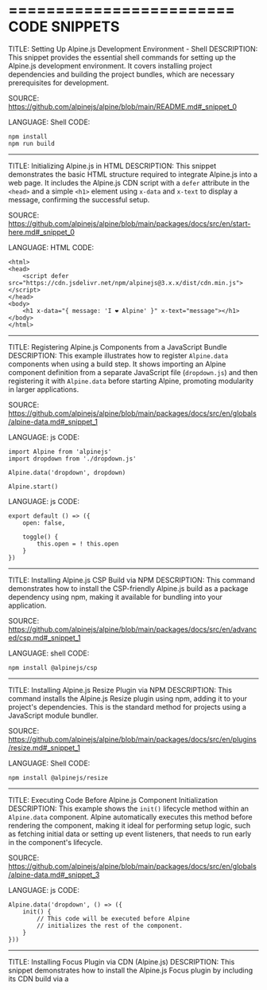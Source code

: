 ========================
CODE SNIPPETS
========================
TITLE: Setting Up Alpine.js Development Environment - Shell
DESCRIPTION: This snippet provides the essential shell commands for setting up the Alpine.js development environment. It covers installing project dependencies and building the project bundles, which are necessary prerequisites for development.

SOURCE: https://github.com/alpinejs/alpine/blob/main/README.md#_snippet_0

LANGUAGE: Shell
CODE:
```
npm install
npm run build
```

----------------------------------------

TITLE: Initializing Alpine.js in HTML
DESCRIPTION: This snippet demonstrates the basic HTML structure required to integrate Alpine.js into a web page. It includes the Alpine.js CDN script with a `defer` attribute in the `<head>` and a simple `<h1>` element using `x-data` and `x-text` to display a message, confirming the successful setup.

SOURCE: https://github.com/alpinejs/alpine/blob/main/packages/docs/src/en/start-here.md#_snippet_0

LANGUAGE: HTML
CODE:
```
<html>
<head>
    <script defer src="https://cdn.jsdelivr.net/npm/alpinejs@3.x.x/dist/cdn.min.js"></script>
</head>
<body>
    <h1 x-data="{ message: 'I ❤️ Alpine' }" x-text="message"></h1>
</body>
</html>
```

----------------------------------------

TITLE: Registering Alpine.js Components from a JavaScript Bundle
DESCRIPTION: This example illustrates how to register `Alpine.data` components when using a build step. It shows importing an Alpine component definition from a separate JavaScript file (`dropdown.js`) and then registering it with `Alpine.data` before starting Alpine, promoting modularity in larger applications.

SOURCE: https://github.com/alpinejs/alpine/blob/main/packages/docs/src/en/globals/alpine-data.md#_snippet_1

LANGUAGE: js
CODE:
```
import Alpine from 'alpinejs'
import dropdown from './dropdown.js'

Alpine.data('dropdown', dropdown)

Alpine.start()
```

LANGUAGE: js
CODE:
```
export default () => ({
    open: false,

    toggle() {
        this.open = ! this.open
    }
})
```

----------------------------------------

TITLE: Installing Alpine.js CSP Build via NPM
DESCRIPTION: This command demonstrates how to install the CSP-friendly Alpine.js build as a package dependency using npm, making it available for bundling into your application.

SOURCE: https://github.com/alpinejs/alpine/blob/main/packages/docs/src/en/advanced/csp.md#_snippet_1

LANGUAGE: shell
CODE:
```
npm install @alpinejs/csp
```

----------------------------------------

TITLE: Installing Alpine.js Resize Plugin via NPM
DESCRIPTION: This command installs the Alpine.js Resize plugin using npm, adding it to your project's dependencies. This is the standard method for projects using a JavaScript module bundler.

SOURCE: https://github.com/alpinejs/alpine/blob/main/packages/docs/src/en/plugins/resize.md#_snippet_1

LANGUAGE: Shell
CODE:
```
npm install @alpinejs/resize
```

----------------------------------------

TITLE: Executing Code Before Alpine.js Component Initialization
DESCRIPTION: This example shows the `init()` lifecycle method within an `Alpine.data` component. Alpine automatically executes this method before rendering the component, making it ideal for performing setup logic, such as fetching initial data or setting up event listeners, that needs to run early in the component's lifecycle.

SOURCE: https://github.com/alpinejs/alpine/blob/main/packages/docs/src/en/globals/alpine-data.md#_snippet_3

LANGUAGE: js
CODE:
```
Alpine.data('dropdown', () => ({
    init() {
        // This code will be executed before Alpine
        // initializes the rest of the component.
    }
}))
```

----------------------------------------

TITLE: Installing Focus Plugin via CDN (Alpine.js)
DESCRIPTION: This snippet demonstrates how to install the Alpine.js Focus plugin by including its CDN build via a <script> tag. It is crucial to load the plugin script before the Alpine.js core script to ensure proper initialization and functionality.

SOURCE: https://github.com/alpinejs/alpine/blob/main/packages/docs/src/en/plugins/focus.md#_snippet_0

LANGUAGE: alpine
CODE:
```
<!-- Alpine Plugins -->
<script defer src="https://cdn.jsdelivr.net/npm/@alpinejs/focus@3.x.x/dist/cdn.min.js"></script>

<!-- Alpine Core -->
<script defer src="https://cdn.jsdelivr.net/npm/alpinejs@3.x.x/dist/cdn.min.js"></script>
```

----------------------------------------

TITLE: Dynamically Loading Alpine.js and Custom Scripts in JavaScript
DESCRIPTION: This JavaScript snippet defines a method `evalScripts` on a DOM element (`#root`) to dynamically load Alpine.js and additional JavaScript. It supports injecting custom code via `extraJavaScript` that runs on `alpine:init` and signals readiness after `alpine:initialized` by appending a `blockquote` element. This setup is particularly useful for testing environments like Cypress.

SOURCE: https://github.com/alpinejs/alpine/blob/main/tests/cypress/spec-csp.html#_snippet_0

LANGUAGE: JavaScript
CODE:
```
let root = document.querySelector('#root');
root.evalScripts = (extraJavaScript) => {
  if (extraJavaScript) {
    let script = document.createElement('script');
    script.src = `data:text/javascript;base64,${btoa(`document.addEventListener('alpine:init', () => { ${extraJavaScript} })`)}`;
    root.after(script);
  }
  document.addEventListener('alpine:initialized', () => {
    let readyEl = document.createElement('blockquote');
    readyEl.setAttribute('alpine-is-ready', true);
    readyEl.style.width = '1px';
    readyEl.style.height = '1px';
    document.querySelector('blockquote').after(readyEl);
  });
  let script = document.createElement('script');
  script.src = '/../../packages/csp/dist/cdn.js';
  root.after(script);
};
```

----------------------------------------

TITLE: Updating x-if and x-transition Usage in Alpine.js
DESCRIPTION: Alpine.js V3 removes support for `x-transition` when used with `x-if` due to system complexity and low usage. Transitions are now exclusively supported with `x-show` for improved maintainability. The 'before' example shows the deprecated `x-if.transition`, while the 'after' example demonstrates the correct `x-show` and `x-transition` combination.

SOURCE: https://github.com/alpinejs/alpine/blob/main/packages/docs/src/en/upgrade-guide.md#_snippet_4

LANGUAGE: Alpine.js
CODE:
```
<!-- 🚫 Before -->
<template x-if.transition="open">
    <div>...</div>
</template>

<!-- ✅ After -->
<div x-show="open" x-transition>...</div>
```

----------------------------------------

TITLE: Initializing Alpine Mask Plugin in JavaScript Bundle
DESCRIPTION: After installing via NPM, this JavaScript snippet illustrates how to import Alpine.js and the Mask plugin, then register the plugin with Alpine. This setup is necessary for the plugin to be available and functional within your bundled application.

SOURCE: https://github.com/alpinejs/alpine/blob/main/packages/docs/src/en/plugins/mask.md#_snippet_2

LANGUAGE: javascript
CODE:
```
import Alpine from 'alpinejs'
import mask from '@alpinejs/mask'

Alpine.plugin(mask)

...
```

----------------------------------------

TITLE: Initializing Alpine.js CSP Build from NPM Bundle
DESCRIPTION: After installing via npm, this JavaScript snippet illustrates how to import the CSP-friendly Alpine.js build into your project and initialize it, making Alpine.js available globally.

SOURCE: https://github.com/alpinejs/alpine/blob/main/packages/docs/src/en/advanced/csp.md#_snippet_2

LANGUAGE: javascript
CODE:
```
import Alpine from '@alpinejs/csp'

window.Alpine = Alpine

Alpine.start()
```

----------------------------------------

TITLE: Importing and Initializing Alpine.js as a Module
DESCRIPTION: This JavaScript snippet demonstrates how to import Alpine.js into a module bundle and initialize it. It imports the `Alpine` object, optionally exposes it globally for debugging, and then calls `Alpine.start()` to activate Alpine.js on the page. Ensure `Alpine.start()` is called only once per page.

SOURCE: https://github.com/alpinejs/alpine/blob/main/packages/docs/src/en/essentials/installation.md#_snippet_3

LANGUAGE: JavaScript
CODE:
```
import Alpine from 'alpinejs'

window.Alpine = Alpine

Alpine.start()
```

----------------------------------------

TITLE: Installing Focus Plugin via NPM (Shell)
DESCRIPTION: This command installs the Alpine.js Focus plugin using npm, making it available for bundling into your JavaScript project. It is a prerequisite for initializing the plugin in your application's JavaScript code.

SOURCE: https://github.com/alpinejs/alpine/blob/main/packages/docs/src/en/plugins/focus.md#_snippet_1

LANGUAGE: shell
CODE:
```
npm install @alpinejs/focus
```

----------------------------------------

TITLE: Installing Alpine.js Anchor Plugin via NPM
DESCRIPTION: This command installs the Alpine.js Anchor plugin package using npm, making it available for use in a bundled JavaScript application.

SOURCE: https://github.com/alpinejs/alpine/blob/main/packages/docs/src/en/plugins/anchor.md#_snippet_1

LANGUAGE: Shell
CODE:
```
npm install @alpinejs/anchor
```

----------------------------------------

TITLE: Auto-evaluating init() Method with Alpine.data() (JavaScript)
DESCRIPTION: Shows how the `init()` method within a component registered via `Alpine.data()` is automatically evaluated when each instance of that component is initialized, ensuring consistent setup logic for reusable components.

SOURCE: https://github.com/alpinejs/alpine/blob/main/packages/docs/src/en/directives/init.md#_snippet_5

LANGUAGE: JavaScript
CODE:
```
Alpine.data('dropdown', () => ({
    init() {
        console.log('I will get evaluated when initializing each "dropdown" component.')
    },
}))
```

----------------------------------------

TITLE: Installing Alpine.js Collapse Plugin via NPM
DESCRIPTION: This command installs the Alpine.js Collapse plugin using npm, making it available for bundling into a JavaScript application. It's a prerequisite for using the plugin in a module-based project.

SOURCE: https://github.com/alpinejs/alpine/blob/main/packages/docs/src/en/plugins/collapse.md#_snippet_1

LANGUAGE: Shell
CODE:
```
npm install @alpinejs/collapse
```

----------------------------------------

TITLE: Installing Alpine.js Morph Plugin via NPM
DESCRIPTION: This command installs the Alpine.js Morph plugin using npm, making it available for bundling into your project.

SOURCE: https://github.com/alpinejs/alpine/blob/main/packages/docs/src/en/plugins/morph.md#_snippet_1

LANGUAGE: shell
CODE:
```
npm install @alpinejs/morph
```

----------------------------------------

TITLE: Installing Alpine Sort Plugin via NPM
DESCRIPTION: This command shows how to install the Alpine Sort plugin into your project using the Node Package Manager (npm). This is the preferred method when using a module bundler.

SOURCE: https://github.com/alpinejs/alpine/blob/main/packages/docs/src/en/plugins/sort.md#_snippet_1

LANGUAGE: shell
CODE:
```
npm install @alpinejs/sort
```

----------------------------------------

TITLE: Migrating to `Alpine.data()` for Data Providers in Alpine.js
DESCRIPTION: This snippet illustrates the shift from using global functions as Alpine.js data providers to the preferred `Alpine.data()` method. The 'Before' example shows a global `dropdown()` function, while the 'After' example uses `Alpine.data()` defined within an `alpine:init` event listener, which is the recommended approach for defining reusable data components.

SOURCE: https://github.com/alpinejs/alpine/blob/main/packages/docs/src/en/upgrade-guide.md#_snippet_12

LANGUAGE: Alpine.js
CODE:
```
<!-- 🚫 Before -->
<div x-data="dropdown()">
    ...
</div>
```

LANGUAGE: JavaScript
CODE:
```
function dropdown() {
        return {
            ...
        }
    }
```

LANGUAGE: Alpine.js
CODE:
```
<!-- ✅ After -->
<div x-data="dropdown">
    ...
</div>
```

LANGUAGE: JavaScript
CODE:
```
document.addEventListener('alpine:init', () => {
        Alpine.data('dropdown', () => ({
            ...
        }))
    })
```

----------------------------------------

TITLE: Creating a Simple Counter with Alpine.js
DESCRIPTION: This Alpine.js snippet creates a basic interactive counter component. It uses `x-data` to declare a `count` variable initialized to 0, `x-on:click` on a button to increment the count, and `x-text` on a `<span>` to display the current value of `count`, demonstrating state management and event handling.

SOURCE: https://github.com/alpinejs/alpine/blob/main/packages/docs/src/en/start-here.md#_snippet_1

LANGUAGE: HTML
CODE:
```
<div x-data="{ count: 0 }">
    <button x-on:click="count++">Increment</button>

    <span x-text="count"></span>
</div>
```

----------------------------------------

TITLE: Installing Alpine.js via NPM
DESCRIPTION: This command installs Alpine.js as a package dependency using npm, the Node.js package manager. This method is preferred for projects using module bundlers like Webpack or Rollup, providing a more robust and manageable approach to dependency management.

SOURCE: https://github.com/alpinejs/alpine/blob/main/packages/docs/src/en/essentials/installation.md#_snippet_2

LANGUAGE: Shell
CODE:
```
npm install alpinejs
```

----------------------------------------

TITLE: Interactive Demo of $refs and x-ref within x-data (Alpine.js)
DESCRIPTION: This example showcases the `x-ref` and `$refs` functionality within a typical Alpine.js setup, including the necessary `x-data` directive on a parent element. It illustrates a button triggering the removal of a referenced `div` element, highlighting the practical application of direct DOM access and the dependency on `x-data`.

SOURCE: https://github.com/alpinejs/alpine/blob/main/packages/docs/src/en/directives/ref.md#_snippet_1

LANGUAGE: html
CODE:
```
<div x-data>
        <button @click="$refs.text.remove()">Remove Text</button>

        <div class="pt-4" x-ref="text">Hello 👋</div>
    </div>
```

----------------------------------------

TITLE: Live Demo Example of x-text in Alpine.js
DESCRIPTION: This snippet provides a complete HTML structure for a live demonstration of the `x-text` directive. It mirrors the basic example, showcasing how `x-text` dynamically updates the `<strong>` tag's content with the `username` data property within an Alpine.js component, typically used for interactive previews.

SOURCE: https://github.com/alpinejs/alpine/blob/main/packages/docs/src/en/directives/text.md#_snippet_1

LANGUAGE: HTML
CODE:
```
<div class="demo">
    <div x-data="{ username: 'calebporzio' }">
        Username: <strong x-text="username"></strong>
    </div>
</div>
```

----------------------------------------

TITLE: Including Alpine.js via CDN Script Tag (General)
DESCRIPTION: This snippet demonstrates the simplest way to include Alpine.js in an HTML page by adding a deferred script tag to the <head>. It uses @3.x.x to pull the latest version of Alpine 3, suitable for development or when automatic updates are desired. The `defer` attribute ensures the script executes after the HTML is parsed.

SOURCE: https://github.com/alpinejs/alpine/blob/main/packages/docs/src/en/essentials/installation.md#_snippet_0

LANGUAGE: HTML
CODE:
```
<html>
    <head>
        ...

        <script defer src="https://cdn.jsdelivr.net/npm/alpinejs@3.x.x/dist/cdn.min.js"></script>
    </head>
    ...
</html>
```

----------------------------------------

TITLE: Installing Alpine.js Resize Plugin via CDN
DESCRIPTION: This snippet demonstrates how to include the Alpine.js Resize plugin using a CDN. The plugin script must be loaded before the Alpine.js core script to ensure proper initialization. This method is suitable for quick integration without a build step.

SOURCE: https://github.com/alpinejs/alpine/blob/main/packages/docs/src/en/plugins/resize.md#_snippet_0

LANGUAGE: Alpine.js
CODE:
```
<!-- Alpine Plugins -->
<script defer src="https://cdn.jsdelivr.net/npm/@alpinejs/resize@3.x.x/dist/cdn.min.js"></script>

<!-- Alpine Core -->
<script defer src="https://cdn.jsdelivr.net/npm/alpinejs@3.x.x/dist/cdn.min.js"></script>
```

----------------------------------------

TITLE: Installing Alpine Persist Plugin via NPM
DESCRIPTION: This command installs the Alpine Persist plugin package using npm, making it available for use in a bundled JavaScript application. It's the first step for integrating the plugin into a modern JavaScript project.

SOURCE: https://github.com/alpinejs/alpine/blob/main/packages/docs/src/en/plugins/persist.md#_snippet_1

LANGUAGE: Shell
CODE:
```
npm install @alpinejs/persist
```

----------------------------------------

TITLE: Installing Intersect Plugin via NPM (Shell)
DESCRIPTION: This command installs the Alpine.js Intersect plugin using npm. It adds the `@alpinejs/intersect` package to your project's dependencies, allowing it to be imported and used in your JavaScript bundle.

SOURCE: https://github.com/alpinejs/alpine/blob/main/packages/docs/src/en/plugins/intersect.md#_snippet_1

LANGUAGE: Shell
CODE:
```
npm install @alpinejs/intersect
```

----------------------------------------

TITLE: Basic Counter Component with Alpine.js CSP Build
DESCRIPTION: This complete HTML example demonstrates a working counter component using the CSP-friendly Alpine.js build. It includes a Content-Security-Policy meta tag with a nonce, and registers the component's data and methods using `Alpine.data`.

SOURCE: https://github.com/alpinejs/alpine/blob/main/packages/docs/src/en/advanced/csp.md#_snippet_3

LANGUAGE: html
CODE:
```
<html>
    <head>
        <meta http-equiv="Content-Security-Policy" content="default-src 'self'; script-src 'nonce-a23gbfz9e'">

        <script defer nonce="a23gbfz9e" src="https://cdn.jsdelivr.net/npm/@alpinejs/csp@3.x.x/dist/cdn.min.js"></script>
    </head>

    <body>
        <div x-data="counter">
            <button x-on:click="increment"></button>

            <span x-text="count"></span>
        </div>

        <script nonce="a23gbfz9e">
            document.addEventListener('alpine:init', () => {
                Alpine.data('counter', () => {
                    return {
                        count: 1,

                        increment() {
                            this.count++;
                        },
                    }
                })
            })
        </script>
    </body>
</html>
```

----------------------------------------

TITLE: Using @ Shorthand for Event Listening (Alpine.js)
DESCRIPTION: This example illustrates the shorthand syntax `@` as an alternative to `x-on` for event binding in Alpine.js. It achieves the same functionality as `x-on:click` but with a more concise syntax.

SOURCE: https://github.com/alpinejs/alpine/blob/main/packages/docs/src/en/essentials/events.md#_snippet_1

LANGUAGE: HTML
CODE:
```
<button @click="...">...</button>
```

----------------------------------------

TITLE: Initializing Alpine Store with init() - Alpine.js
DESCRIPTION: This snippet demonstrates the use of the `init()` method within an Alpine store definition. The `init()` method is executed immediately after the store is registered, allowing for initial state setup, such as setting the `darkMode.on` property based on the user's system color scheme preference.

SOURCE: https://github.com/alpinejs/alpine/blob/main/packages/docs/src/en/globals/alpine-store.md#_snippet_5

LANGUAGE: alpine
CODE:
```
<script>
    document.addEventListener('alpine:init', () => {
        Alpine.store('darkMode', {
            init() {
                this.on = window.matchMedia('(prefers-color-scheme: dark)').matches
            },

            on: false,

            toggle() {
                this.on = ! this.on
            }
        })
    })
</script>
```

----------------------------------------

TITLE: Alpine.js Transition Demo with TailwindCSS (Verbatim)
DESCRIPTION: This HTML snippet provides a complete, runnable demonstration of Alpine.js transitions, applying TailwindCSS utility classes for visual effects. It uses x-show to toggle an element's visibility and x-transition directives to control its entry and exit animations, including transform for scaling effects. This verbatim example is suitable for direct integration into a web page to observe the transition behavior.

SOURCE: https://github.com/alpinejs/alpine/blob/main/packages/docs/src/en/directives/transition.md#_snippet_10

LANGUAGE: html
CODE:
```
<div class="demo">
    <div x-data="{ open: false }">
    <button @click="open = ! open">Toggle</button>

    <div
        x-show="open"
        x-transition:enter="transition ease-out duration-300"
        x-transition:enter-start="opacity-0 transform scale-90"
        x-transition:enter-end="opacity-100 transform scale-100"
        x-transition:leave="transition ease-in duration-300"
        x-transition:leave-start="opacity-100 transform scale-100"
        x-transition:leave-end="opacity-0 transform scale-90"
    >Hello 👋</div>
</div>
</div>
```

----------------------------------------

TITLE: Programmatic Access to x-model Properties in Alpine.js
DESCRIPTION: This example illustrates programmatic access to `x-model` bound properties using the `_x_model` utility. It shows how to get the current value of the `username` property using `_x_model.get()` and how to set a new value using `_x_model.set()`, allowing for dynamic manipulation of `x-model` data outside of direct input interaction.

SOURCE: https://github.com/alpinejs/alpine/blob/main/packages/docs/src/en/directives/model.md#_snippet_20

LANGUAGE: Alpine.js
CODE:
```
<div x-data="{ username: 'calebporzio' }">
    <div x-ref="div" x-model="username"></div>

    <button @click="$refs.div._x_model.set('phantomatrix')">
        Change username to: 'phantomatrix'
    </button>

    <span x-text="$refs.div._x_model.get()"></span>
</div>
```

----------------------------------------

TITLE: Initializing Alpine.js Resize Plugin with NPM
DESCRIPTION: This JavaScript snippet shows how to import and register the Alpine.js Resize plugin with Alpine's core library after installing via NPM. The `Alpine.plugin()` method integrates the resize functionality into your Alpine.js application.

SOURCE: https://github.com/alpinejs/alpine/blob/main/packages/docs/src/en/plugins/resize.md#_snippet_2

LANGUAGE: JavaScript
CODE:
```
import Alpine from 'alpinejs'
import resize from '@alpinejs/resize'

Alpine.plugin(resize)

...
```

----------------------------------------

TITLE: Building a Dynamic Search Input with Alpine.js
DESCRIPTION: This comprehensive snippet demonstrates building a dynamic search filter using Alpine.js. It defines data properties (search, items) and a computed property (filteredItems) within x-data. x-model binds the input to the search property, and x-for iterates over the filteredItems to dynamically render a list, showcasing reactive filtering.

SOURCE: https://github.com/alpinejs/alpine/blob/main/packages/docs/src/en/start-here.md#_snippet_8

LANGUAGE: Alpine.js
CODE:
```
<div
    x-data="{
        search: '',

        items: ['foo', 'bar', 'baz'],

        get filteredItems() {
            return this.items.filter(
                i => i.startsWith(this.search)
            )
        }
    }"
>
    <input x-model="search" placeholder="Search...">

    <ul>
        <template x-for="item in filteredItems" :key="item">
            <li x-text="item"></li>
        </template>
    </ul>
</div>
```

----------------------------------------

TITLE: Installing Alpine Persist Plugin via CDN
DESCRIPTION: This snippet demonstrates how to include the Alpine Persist plugin and Alpine.js core library using CDN links. The Persist plugin script must be loaded before the Alpine core script to ensure proper initialization and functionality.

SOURCE: https://github.com/alpinejs/alpine/blob/main/packages/docs/src/en/plugins/persist.md#_snippet_0

LANGUAGE: HTML
CODE:
```
<!-- Alpine Plugins -->
<script defer src="https://cdn.jsdelivr.net/npm/@alpinejs/persist@3.x.x/dist/cdn.min.js"></script>

<!-- Alpine Core -->
<script defer src="https://cdn.jsdelivr.net/npm/alpinejs@3.x.x/dist/cdn.min.js"></script>
```

----------------------------------------

TITLE: Full Example of Nested Alpine.js Dialogs with x-trap
DESCRIPTION: This comprehensive example demonstrates nested dialogs using `x-trap` for focus management. It includes input fields to show focus trapping in action and uses `@keyup.escape.window` to allow closing dialogs with the Escape key. The outer dialog becomes visually dimmed when the inner dialog is open.

SOURCE: https://github.com/alpinejs/alpine/blob/main/packages/docs/src/en/plugins/focus.md#_snippet_5

LANGUAGE: Alpine.js
CODE:
```
<div x-data="{ open: false }" class="demo">
    <div :class="open && 'opacity-50'">
        <button x-on:click="open = true">Open Dialog</button>
    </div>

    <div x-show="open" x-trap="open" class="p-4 mt-4 space-y-4 bg-yellow-100 border" @keyup.escape.window="open = false">
        <div>
            <input type="text" placeholder="Some input...">
        </div>

        <div>
            <input type="text" placeholder="Some other input...">
        </div>

        <div x-data="{ open: false }">
            <div :class="open && 'opacity-50'">
                <button x-on:click="open = true">Open Nested Dialog</button>
            </div>

            <div x-show="open" x-trap="open" class="p-4 mt-4 space-y-4 bg-yellow-200 border border-gray-500" @keyup.escape.window="open = false">
                <strong>
                    <div>Focus is now "trapped" inside this nested dialog. You cannot focus anything inside the outer dialog while this is open. If you close this dialog, focus will be returned to the last known active element.</div>
                </strong>

                <div>
                    <input type="text" placeholder="Some input...">
                </div>

                <div>
                    <input type="text" placeholder="Some other input...">
                </div>

                <div>
                    <button @click="open = false">Close Nested Dialog</button>
                </div>
            </div>
        </div>

        <div>
            <button @click="open = false">Close Dialog</button>
        </div>
    </div>
</div>
```

----------------------------------------

TITLE: Auto-evaluating init() Method in x-data (Alpine.js)
DESCRIPTION: Explains that if an `x-data` object contains an `init()` method, Alpine.js will automatically invoke this method during the component's initialization, providing a structured way to run setup code.

SOURCE: https://github.com/alpinejs/alpine/blob/main/packages/docs/src/en/directives/init.md#_snippet_4

LANGUAGE: Alpine.js
CODE:
```
<div x-data="{
    init() {
        console.log('I am called automatically')
    }
}">
    ...
</div>
```

----------------------------------------

TITLE: Initializing Alpine Sort Plugin in JavaScript Bundle
DESCRIPTION: After installing via NPM, this JavaScript snippet illustrates how to import the Alpine Sort plugin and register it with Alpine.js. This step is necessary to make the `x-sort` directives available in your application.

SOURCE: https://github.com/alpinejs/alpine/blob/main/packages/docs/src/en/plugins/sort.md#_snippet_2

LANGUAGE: js
CODE:
```
import Alpine from 'alpinejs'
import sort from '@alpinejs/sort'

Alpine.plugin(sort)

...
```

----------------------------------------

TITLE: Installing Alpine Mask Plugin via NPM
DESCRIPTION: This command shows how to install the Alpine Mask plugin using npm, the Node.js package manager. This method is suitable for projects that use a build system and bundle their JavaScript dependencies.

SOURCE: https://github.com/alpinejs/alpine/blob/main/packages/docs/src/en/plugins/mask.md#_snippet_1

LANGUAGE: shell
CODE:
```
npm install @alpinejs/mask
```

----------------------------------------

TITLE: Live Example of Custom SortableJS Configuration in Alpine.js HTML
DESCRIPTION: This Alpine.js HTML snippet provides a runnable example of `x-sort` with custom SortableJS configuration. The `x-sort:config="{ animation: 0 }"` directive disables sorting animation, while `x-data` initializes Alpine.js and `x-sort:item` defines sortable elements, styled with `cursor-pointer`.

SOURCE: https://github.com/alpinejs/alpine/blob/main/packages/docs/src/en/plugins/sort.md#_snippet_20

LANGUAGE: HTML
CODE:
```
<div x-data>
    <ul x-sort x-sort:config="{ animation: 0 }">
        <li x-sort:item class="cursor-pointer">foo</li>
        <li x-sort:item class="cursor-pointer">bar</li>
        <li x-sort:item class="cursor-pointer">baz</li>
    </ul>
</div>
```

----------------------------------------

TITLE: Defining Computed Properties with Getters in Alpine.js (JavaScript)
DESCRIPTION: This snippet demonstrates how to define reactive data properties within an Alpine.js x-data object. It shows a simple `items` array and a `filteredItems` getter. The `get` keyword allows `filteredItems` to be accessed like a regular property, but its value is dynamically computed based on `this.items` and `this.search`, ensuring reactivity.

SOURCE: https://github.com/alpinejs/alpine/blob/main/packages/docs/src/en/start-here.md#_snippet_10

LANGUAGE: JavaScript
CODE:
```
{
    ...
    items: ['foo', 'bar', 'baz'],

    get filteredItems() {
        return this.items.filter(
            i => i.startsWith(this.search)
        )
    }
}
```

----------------------------------------

TITLE: Installing Alpine.js Anchor Plugin via CDN
DESCRIPTION: This snippet demonstrates how to include the Alpine.js Anchor plugin using a CDN. The plugin script must be loaded before the Alpine.js core script to ensure proper initialization and functionality.

SOURCE: https://github.com/alpinejs/alpine/blob/main/packages/docs/src/en/plugins/anchor.md#_snippet_0

LANGUAGE: Alpine.js
CODE:
```
<!-- Alpine Plugins -->
<script defer src="https://cdn.jsdelivr.net/npm/@alpinejs/anchor@3.x.x/dist/cdn.min.js"></script>

<!-- Alpine Core -->
<script defer src="https://cdn.jsdelivr.net/npm/alpinejs@3.x.x/dist/cdn.min.js"></script>
```

----------------------------------------

TITLE: Staggered Enter/Leave Delay Transition with Alpine.js x-transition:delay
DESCRIPTION: This snippet illustrates a staggered delay where the enter transition starts after 250ms and the leave transition starts immediately, using `x-transition:enter.delay.250ms` and `x-transition:leave.delay.0ms`.

SOURCE: https://github.com/alpinejs/alpine/blob/main/tests/cypress/manual-transition-test.html#_snippet_12

LANGUAGE: HTML
CODE:
```
x-transition:enter.delay.250ms x-transition:leave.delay.0ms
```

----------------------------------------

TITLE: Including Alpine.js via CDN Script Tag (Specific Version)
DESCRIPTION: This snippet shows how to include a specific, hardcoded version of Alpine.js (e.g., 3.14.9) using a deferred script tag. Hardcoding the version is recommended for production environments to ensure stability and prevent unexpected breaking changes from new releases. The `defer` attribute ensures the script executes after the HTML is parsed.

SOURCE: https://github.com/alpinejs/alpine/blob/main/packages/docs/src/en/essentials/installation.md#_snippet_1

LANGUAGE: HTML
CODE:
```
<script defer src="https://cdn.jsdelivr.net/npm/alpinejs@3.14.9/dist/cdn.min.js"></script>
```

----------------------------------------

TITLE: Installing Alpine.js Collapse Plugin via CDN
DESCRIPTION: This snippet demonstrates how to include the Alpine.js Collapse plugin and Alpine.js core library using CDN links. The Collapse plugin script must be loaded before the Alpine.js core script to ensure proper initialization and functionality.

SOURCE: https://github.com/alpinejs/alpine/blob/main/packages/docs/src/en/plugins/collapse.md#_snippet_0

LANGUAGE: Alpine.js
CODE:
```
<!-- Alpine Plugins -->
<script defer src="https://cdn.jsdelivr.net/npm/@alpinejs/collapse@3.x.x/dist/cdn.min.js"></script>

<!-- Alpine Core -->
<script defer src="https://cdn.jsdelivr.net/npm/alpinejs@3.x.x/dist/cdn.min.js"></script>
```

----------------------------------------

TITLE: Installing Alpine.js Morph Plugin via CDN
DESCRIPTION: This snippet demonstrates how to include the Alpine.js Morph plugin using a CDN. The plugin script must be loaded before the core Alpine.js script to ensure proper initialization and functionality.

SOURCE: https://github.com/alpinejs/alpine/blob/main/packages/docs/src/en/plugins/morph.md#_snippet_0

LANGUAGE: alpine
CODE:
```
<!-- Alpine Plugins -->
<script defer src="https://cdn.jsdelivr.net/npm/@alpinejs/morph@3.x.x/dist/cdn.min.js"></script>

<!-- Alpine Core -->
<script defer src="https://cdn.jsdelivr.net/npm/alpinejs@3.x.x/dist/cdn.min.js"></script>
```

----------------------------------------

TITLE: Listening for Key Combinations (Alpine.js)
DESCRIPTION: This example demonstrates combining multiple key modifiers to listen for specific key combinations, such as `shift` and `enter`. The action will only execute when both keys are pressed simultaneously and then released.

SOURCE: https://github.com/alpinejs/alpine/blob/main/packages/docs/src/en/essentials/events.md#_snippet_3

LANGUAGE: HTML
CODE:
```
<input @keyup.shift.enter="...">
```

----------------------------------------

TITLE: Live Example of Alpine.js Sortable Items with Drag Handles
DESCRIPTION: This HTML snippet provides a complete, runnable example of Alpine.js x-sort with x-sort:handle directives. It shows how to make specific parts of list items draggable, enhancing user interaction by limiting the draggable area.

SOURCE: https://github.com/alpinejs/alpine/blob/main/packages/docs/src/en/plugins/sort.md#_snippet_8

LANGUAGE: html
CODE:
```
<div x-data>
    <ul x-sort>
        <li x-sort:item>
            <span x-sort:handle class="cursor-pointer"> - </span>foo
        </li>
        <li x-sort:item>
            <span x-sort:handle class="cursor-pointer"> - </span>bar
        </li>
        <li x-sort:item>
            <span x-sort:handle class="cursor-pointer"> - </span>baz
        </li>
    </ul>
</div>
```

----------------------------------------

TITLE: Manually Starting Alpine.js V3 After NPM Import
DESCRIPTION: This snippet highlights the new requirement in Alpine.js V3 to explicitly call Alpine.start() after importing it as an NPM module. This change does not affect users who include Alpine via CDN or build files.

SOURCE: https://github.com/alpinejs/alpine/blob/main/packages/docs/src/en/upgrade-guide.md#_snippet_2

LANGUAGE: JavaScript
CODE:
```
// 🚫 Before
import 'alpinejs'

// ✅ After
import Alpine from 'alpinejs'

window.Alpine = Alpine

Alpine.start()
```

----------------------------------------

TITLE: Initializing Focus Plugin via NPM (JavaScript)
DESCRIPTION: This JavaScript snippet shows how to import and initialize the Alpine.js Focus plugin after it has been installed via npm. The Alpine.plugin() method registers the focus plugin with Alpine.js, enabling its directives and functionalities.

SOURCE: https://github.com/alpinejs/alpine/blob/main/packages/docs/src/en/plugins/focus.md#_snippet_2

LANGUAGE: js
CODE:
```
import Alpine from 'alpinejs'
import focus from '@alpinejs/focus'

Alpine.plugin(focus)

...
```

----------------------------------------

TITLE: Installing Alpine.js CSP Build via CDN
DESCRIPTION: This snippet shows how to include the CSP-friendly Alpine.js build directly into an HTML page using a script tag from a Content Delivery Network (CDN). It defers script execution to ensure the DOM is ready.

SOURCE: https://github.com/alpinejs/alpine/blob/main/packages/docs/src/en/advanced/csp.md#_snippet_0

LANGUAGE: html
CODE:
```
<!-- Alpine's CSP-friendly Core -->
<script defer src="https://cdn.jsdelivr.net/npm/@alpinejs/csp@3.x.x/dist/cdn.min.js"></script>
```

----------------------------------------

TITLE: Initializing Intersect Plugin (JavaScript)
DESCRIPTION: This JavaScript snippet shows how to initialize the Alpine.js Intersect plugin after installing it via NPM. It imports both Alpine.js and the Intersect plugin, then registers the plugin with Alpine using `Alpine.plugin()`.

SOURCE: https://github.com/alpinejs/alpine/blob/main/packages/docs/src/en/plugins/intersect.md#_snippet_2

LANGUAGE: JavaScript
CODE:
```
import Alpine from 'alpinejs'
import intersect from '@alpinejs/intersect'

Alpine.plugin(intersect)

...
```

----------------------------------------

TITLE: Full Example of Alpine.js Dialog with x-trap.noscroll
DESCRIPTION: This complete example demonstrates the `.noscroll` modifier in action, preventing the page from scrolling when the dialog is open. It includes a button to open the dialog and content within the dialog to illustrate the effect of the modifier.

SOURCE: https://github.com/alpinejs/alpine/blob/main/packages/docs/src/en/plugins/focus.md#_snippet_8

LANGUAGE: Alpine.js
CODE:
```
<div class="demo">
    <div x-data="{ open: false }">
        <button @click="open = true">Open Dialog</button>

        <div x-show="open" x-trap.noscroll="open" class="p-4 mt-4 border">
            <div class="mb-4 text-bold">Dialog Contents</div>

            <p class="mb-4 text-sm text-gray-600">Notice how you can no longer scroll on this page while this dialog is open.</p>

            <button class="mt-4" @click="open = false">Close Dialog</button>
        </div>
    </div>
</div>
```

----------------------------------------

TITLE: Live Example of Alpine.js Sortable List with Ghost Elements
DESCRIPTION: This HTML snippet provides a complete, runnable example of Alpine.js x-sort with the .ghost modifier. It illustrates how a 'ghost' element appears in the original item's position during a drag operation, improving visual feedback.

SOURCE: https://github.com/alpinejs/alpine/blob/main/packages/docs/src/en/plugins/sort.md#_snippet_10

LANGUAGE: html
CODE:
```
<div x-data>
    <ul x-sort.ghost>
        <li x-sort:item class="cursor-pointer">foo</li>
        <li x-sort:item class="cursor-pointer">bar</li>
        <li x-sort:item class="cursor-pointer">baz</li>
    </ul>
</div>
```

----------------------------------------

TITLE: Applying Transitions to x-show Elements - Alpine.js
DESCRIPTION: This example shows how to combine `x-show` with `x-transition` to add smooth animations when an element is shown or hidden. The `x-transition` directive automatically applies CSS transitions, enhancing the user experience during visibility changes.

SOURCE: https://github.com/alpinejs/alpine/blob/main/packages/docs/src/en/directives/show.md#_snippet_1

LANGUAGE: Alpine
CODE:
```
<div x-data="{ open: false }">
    <button x-on:click="open = ! open">Toggle Dropdown</button>

    <div x-show="open" x-transition>
        Dropdown Contents...
    </div>
</div>
```

----------------------------------------

TITLE: Live Example of x-sort Hover Bug in Alpine.js HTML
DESCRIPTION: This Alpine.js HTML snippet provides a runnable example demonstrating the CSS hover bug. It uses `x-data` for Alpine.js initialization, `x-sort` for the sortable list, and `x-sort:item` for individual sortable list items, styled with Tailwind CSS classes like `hover:border` and `cursor-pointer`.

SOURCE: https://github.com/alpinejs/alpine/blob/main/packages/docs/src/en/plugins/sort.md#_snippet_16

LANGUAGE: HTML
CODE:
```
<div x-data>
    <ul x-sort class="flex flex-col items-start">
        <li x-sort:item class="border-black cursor-pointer hover:border">foo</li>
        <li x-sort:item class="border-black cursor-pointer hover:border">bar</li>
        <li x-sort:item class="border-black cursor-pointer hover:border">baz</li>
    </ul>
</div>
```

----------------------------------------

TITLE: Implementing Basic Sortable List with Alpine.js
DESCRIPTION: This example demonstrates the fundamental usage of the Alpine Sort plugin. By applying `x-sort` to a parent element and `x-sort:item` to its children, the children become draggable and reorderable within the list.

SOURCE: https://github.com/alpinejs/alpine/blob/main/packages/docs/src/en/plugins/sort.md#_snippet_3

LANGUAGE: alpine
CODE:
```
<ul x-sort>
    <li x-sort:item>foo</li>
    <li x-sort:item>bar</li>
    <li x-sort:item>baz</li>
</ul>
```

LANGUAGE: alpine
CODE:
```
<div x-data>
    <ul x-sort>
        <li x-sort:item class="cursor-pointer">foo</li>
        <li x-sort:item class="cursor-pointer">bar</li>
        <li x-sort:item class="cursor-pointer">baz</li>
    </ul>
</div>
```

----------------------------------------

TITLE: Advanced x-trap.noreturn Example with Outside Click and Escape Key (Alpine.js)
DESCRIPTION: This more comprehensive example showcases `x-trap.noreturn` in a search dropdown context. It includes additional Alpine.js directives like `@click.outside` and `@keyup.escape` to manage the dropdown's open state, ensuring that focus is not returned to the input field when the dropdown closes, regardless of the closing method.

SOURCE: https://github.com/alpinejs/alpine/blob/main/packages/docs/src/en/plugins/focus.md#_snippet_10

LANGUAGE: html
CODE:
```
<div class="demo">
    <div
        x-data="{ open: false }"
        x-trap.noreturn="open"
        @click.outside="open = false"
        @keyup.escape.prevent.stop="open = false"
    >
        <input type="search" placeholder="search for something"
            @focus="open = true"
            @keyup.escape.prevent="$el.blur()"
        />

        <div x-show="open">
            <div class="mb-4 text-bold">Search results</div>

            <p class="mb-4 text-sm text-gray-600">Notice when closing this dropdown, focus is not returned to the input.</p>

            <button class="mt-4" @click="open = false">Close Dialog</button>
        </div>
    </div>
</div>
```

----------------------------------------

TITLE: Building a Dropdown Component with Alpine.js
DESCRIPTION: This snippet demonstrates how to create a simple toggleable dropdown component using Alpine.js. It utilizes x-data to manage the `open` state, @click to toggle the state, and x-show to conditionally display the dropdown contents. The @click.outside modifier ensures the dropdown closes when a click occurs outside its boundaries.

SOURCE: https://github.com/alpinejs/alpine/blob/main/packages/docs/src/en/start-here.md#_snippet_5

LANGUAGE: Alpine.js
CODE:
```
<div x-data="{ open: false }">
    <button @click="open = ! open">Toggle</button>

    <div x-show="open" @click.outside="open = false">Contents...</div>
</div>
```

----------------------------------------

TITLE: Alpine.js Template for Reactive x-log Directive
DESCRIPTION: This Alpine.js template demonstrates a basic setup for a reactive `x-log` directive. It initializes a `message` variable and includes a button that modifies this variable, showcasing how changes trigger reactivity.

SOURCE: https://github.com/alpinejs/alpine/blob/main/packages/docs/src/en/advanced/extending.md#_snippet_8

LANGUAGE: alpine
CODE:
```
<div x-data="{ message: 'Hello World!' }">
    <div x-log="message"></div>

    <button @click="message = 'yolo'">Change</button>
</div>
```

----------------------------------------

TITLE: Installing Intersect Plugin via CDN (Alpine.js)
DESCRIPTION: This snippet demonstrates how to include the Alpine.js Intersect plugin using a CDN. The plugin script must be loaded before the Alpine.js core script to ensure proper initialization and functionality.

SOURCE: https://github.com/alpinejs/alpine/blob/main/packages/docs/src/en/plugins/intersect.md#_snippet_0

LANGUAGE: Alpine.js
CODE:
```
<!-- Alpine Plugins -->
<script defer src="https://cdn.jsdelivr.net/npm/@alpinejs/intersect@3.x.x/dist/cdn.min.js"></script>

<!-- Alpine Core -->
<script defer src="https://cdn.jsdelivr.net/npm/alpinejs@3.x.x/dist/cdn.min.js"></script>
```

----------------------------------------

TITLE: Installing Alpine Sort Plugin via CDN
DESCRIPTION: This snippet demonstrates how to include the Alpine Sort plugin and Alpine Core JavaScript files via CDN. It is crucial to include the plugin's script tag before Alpine's core script for proper initialization.

SOURCE: https://github.com/alpinejs/alpine/blob/main/packages/docs/src/en/plugins/sort.md#_snippet_0

LANGUAGE: alpine
CODE:
```
<!-- Alpine Plugins -->
<script defer src="https://cdn.jsdelivr.net/npm/@alpinejs/sort@3.x.x/dist/cdn.min.js"></script>

<!-- Alpine Core -->
<script defer src="https://cdn.jsdelivr.net/npm/alpinejs@3.x.x/dist/cdn.min.js"></script>
```

----------------------------------------

TITLE: Using Global Lifecycle Events for Alpine.js Initialization
DESCRIPTION: Alpine.js V3 replaces the `Alpine.deferLoadingAlpine()` function with global DOM events (`alpine:init` and `alpine:initialized`) for managing Alpine's loading lifecycle. This provides a more standard and flexible way to execute code before and after Alpine initializes. The 'before' example uses the deprecated `deferLoadingAlpine`, while 'after' shows the new event listeners.

SOURCE: https://github.com/alpinejs/alpine/blob/main/packages/docs/src/en/upgrade-guide.md#_snippet_9

LANGUAGE: JavaScript
CODE:
```
<!-- 🚫 Before -->
<script>
    window.deferLoadingAlpine = startAlpine => {
        // Will be executed before initializing Alpine.

        startAlpine()

        // Will be executed after initializing Alpine.
    }
</script>
```

LANGUAGE: JavaScript
CODE:
```
<!-- ✅ After -->
<script>
    document.addEventListener('alpine:init', () => {
        // Will be executed before initializing Alpine.
    })

    document.addEventListener('alpine:initialized', () => {
        // Will be executed after initializing Alpine.
    })
</script>
```

----------------------------------------

TITLE: Alpine.js Application Root Definition in JavaScript
DESCRIPTION: This function defines the main Alpine.js application object, which encapsulates the reactive `data` array, the `selected` item, and all the methods for manipulating the data. It serves as the central state management for the UI, demonstrating various data operations with performance measurement.

SOURCE: https://github.com/alpinejs/alpine/blob/main/benchmarks/loop.html#_snippet_1

LANGUAGE: JavaScript
CODE:
```
function app() { return { data: [], selected: undefined, add() { let start = performance.now() this.data = this.data.concat(buildData(1000)) setTimeout(() => { console.log(performance.now() - start); }, 0) }, clear() { let start = performance.now() this.data = []; this.selected = undefined; setTimeout(() => { console.log(performance.now() - start); }, 0) }, update() { let start = performance.now() for (let i = 0; i < this.data.length; i += 10) { this.data[i].label += ' !!!'; } setTimeout(() => { console.log(performance.now() - start); }, 0) }, remove(id) { let start = performance.now() const idx = this.data.findIndex(d => d.id === id); this.data.splice(idx, 1); setTimeout(() => { console.log(performance.now() - start); }, 0) }, run() { let start = performance.now() this.data = buildData(100); this.selected = undefined; setTimeout(() => { console.log(performance.now() - start); }, 0) }, runLots() { let start = performance.now() this.data = buildData(10000); this.selected = undefined; setTimeout(() => { console.log(performance.now() - start); }, 0) }, select(id) { let start = performance.now() this.selected = id setTimeout(() => { console.log(performance.now() - start); }, 0) }, swapRows() { let start = performance.now() const d = this.data; if (d.length > 998) { const tmp = d[998]; d[998] = d[1]; d[1] = tmp; } setTimeout(() => { console.log(performance.now() - start); }, 0) } } }
```

----------------------------------------

TITLE: Measuring Alpine.js Initialization Performance in JavaScript
DESCRIPTION: This JavaScript snippet measures the time taken for Alpine.js to initialize. It records the performance timestamp when the script starts and calculates the elapsed time after the 'alpine:initialized' event fires, logging the result to the console. This is useful for benchmarking Alpine.js load times.

SOURCE: https://github.com/alpinejs/alpine/blob/main/benchmarks/init.html#_snippet_0

LANGUAGE: javascript
CODE:
```
window.start = performance.now(); document.addEventListener('alpine:initialized', () => { setTimeout(() => { console.log(performance.now() - window.start); }); });
```

----------------------------------------

TITLE: Using Shorthand @ for Click Events in Alpine.js
DESCRIPTION: This example illustrates the shorthand syntax for `x-on`, using `@` instead of `x-on:`. It achieves the same functionality as the full `x-on` directive, displaying an alert when the button is clicked, offering a more concise syntax.

SOURCE: https://github.com/alpinejs/alpine/blob/main/packages/docs/src/en/directives/on.md#_snippet_1

LANGUAGE: alpine
CODE:
```
<button @click="alert('Hello World!')">Say Hi</button>
```

----------------------------------------

TITLE: Looping Elements with x-for Directive in Alpine.js (Alpine.js)
DESCRIPTION: This Alpine.js template snippet demonstrates the `x-for` directive used for iterating over a collection of data. The `x-for` directive must be placed on a `<template>` element and follows the `[item] in [items]` syntax. It dynamically renders `<li>` elements for each `item` in `filteredItems`, with `x-text` binding the item's value to the list item's content.

SOURCE: https://github.com/alpinejs/alpine/blob/main/packages/docs/src/en/start-here.md#_snippet_12

LANGUAGE: Alpine.js
CODE:
```
<ul>
    <template x-for="item in filteredItems">
        <li x-text="item"></li>
    </template>
</ul>
```

----------------------------------------

TITLE: Handling Click Events with x-on in Alpine.js
DESCRIPTION: This snippet demonstrates the `x-on` directive, used for listening to DOM events. Specifically, `x-on:click` is used to execute a JavaScript expression (`count++`) when the button is clicked, directly modifying the `count` property declared in `x-data`.

SOURCE: https://github.com/alpinejs/alpine/blob/main/packages/docs/src/en/start-here.md#_snippet_3

LANGUAGE: HTML
CODE:
```
<button x-on:click="count++">Increment</button>
```

----------------------------------------

TITLE: Initializing Alpine Persist Plugin in JavaScript
DESCRIPTION: This JavaScript snippet shows how to import Alpine.js and the Persist plugin, then register the plugin with Alpine. This setup is typical for applications using a module bundler like Webpack or Rollup, enabling the `$persist` magic method.

SOURCE: https://github.com/alpinejs/alpine/blob/main/packages/docs/src/en/plugins/persist.md#_snippet_2

LANGUAGE: JavaScript
CODE:
```
import Alpine from 'alpinejs'
import persist from '@alpinejs/persist'

Alpine.plugin(persist)

...
```

----------------------------------------

TITLE: Migrating x-init Callback Returns to $nextTick in Alpine.js
DESCRIPTION: In Alpine.js V3, `x-init` no longer automatically executes a returned function after all other directives in the tree have initialized. To achieve post-initialization execution, developers must now explicitly use `$nextTick()`. The 'before' example shows an implicit callback return, while 'after' demonstrates the required `$nextTick` wrapper for deferred execution.

SOURCE: https://github.com/alpinejs/alpine/blob/main/packages/docs/src/en/upgrade-guide.md#_snippet_6

LANGUAGE: Alpine.js
CODE:
```
<!-- 🚫 Before -->
<div x-data x-init="() => { ... }">...</div>

<!-- ✅ After -->
<div x-data x-init="$nextTick(() => { ... })">...</div>
```

----------------------------------------

TITLE: Live Example of Fixed x-sort Hover Effect in Alpine.js HTML
DESCRIPTION: This Alpine.js HTML snippet provides a runnable example of the fixed CSS hover behavior. It uses `x-data` for Alpine.js, `x-sort` for the sortable list, and `x-sort:item` with the `[body:not(.sorting)_&]:hover:border` class to ensure hover effects are correctly applied only to the currently dragged element, resolving the bug.

SOURCE: https://github.com/alpinejs/alpine/blob/main/packages/docs/src/en/plugins/sort.md#_snippet_18

LANGUAGE: HTML
CODE:
```
<div x-data>
    <ul x-sort class="flex flex-col items-start">
        <li x-sort:item class="[body:not(.sorting)_&]:hover:border border-black cursor-pointer">foo</li>
        <li x-sort:item class="[body:not(.sorting)_&]:hover:border border-black cursor-pointer">bar</li>
        <li x-sort:item class="[body:not(.sorting)_&]:hover:border border-black cursor-pointer">baz</li>
    </ul>
</div>
```

----------------------------------------

TITLE: Calling Alpine.js Methods Without Parentheses
DESCRIPTION: This example highlights an optional syntax for calling methods in Alpine.js. If a method does not require arguments, its invocation can omit the parentheses, leading to more concise event handler declarations.

SOURCE: https://github.com/alpinejs/alpine/blob/main/packages/docs/src/en/directives/data.md#_snippet_3

LANGUAGE: alpine
CODE:
```
<!-- Before -->
<button @click="toggle()">...</button>

<!-- After -->
<button @click="toggle">...</button>
```

----------------------------------------

TITLE: Running Alpine.js Project Tests - Shell
DESCRIPTION: This snippet details the shell commands for executing tests within the Alpine.js project. It includes commands to run all tests (Cypress and Jest), run only Cypress tests with its UI, and run Jest unit tests with optional command-line configurations for targeted testing.

SOURCE: https://github.com/alpinejs/alpine/blob/main/README.md#_snippet_1

LANGUAGE: Shell
CODE:
```
npm run test
npm run cypress
npm run jest
npm run jest -- --watch
```

----------------------------------------

TITLE: Using a Custom Directive with Expression (HTML)
DESCRIPTION: This HTML example illustrates how a custom directive, x-log, can receive a JavaScript expression as its value. The directive is intended to evaluate the message property from the x-data scope.

SOURCE: https://github.com/alpinejs/alpine/blob/main/packages/docs/src/en/advanced/extending.md#_snippet_6

LANGUAGE: HTML
CODE:
```
<div x-data="{ message: 'Hello World!' }">
    <div x-log="message"></div>
</div>
```

----------------------------------------

TITLE: Utility Functions for Data Generation in JavaScript
DESCRIPTION: This snippet defines helper variables and functions for generating structured data. `idCounter` ensures unique IDs, `adjectives`, `colours`, and `nouns` provide random label components, `_random` generates random indices, and `buildData` constructs an array of objects with unique IDs and descriptive labels.

SOURCE: https://github.com/alpinejs/alpine/blob/main/benchmarks/loop.html#_snippet_0

LANGUAGE: JavaScript
CODE:
```
let idCounter = 1; const adjectives = ["pretty", "large", "big", "small", "tall", "short", "long", "handsome", "plain", "quaint", "clean", "elegant", "easy", "angry", "crazy", "helpful", "mushy", "odd", "unsightly", "adorable", "important", "inexpensive", "cheap", "expensive", "fancy"], colours = ["red", "yellow", "blue", "green", "pink", "brown", "purple", "brown", "white", "black", "orange"], nouns = ["table", "chair", "house", "bbq", "desk", "car", "pony", "cookie", "sandwich", "burger", "pizza", "mouse", "keyboard"]; function _random (max) { return Math.round(Math.random() * 1000) % max; }; function buildData(count) { let data = new Array(count); for (let i = 0; i < count; i++) { data[i] = { id: idCounter++, label: `${adjectives[_random(adjectives.length)]} ${colours[_random(colours.length)]} ${nouns[_random(nouns.length)]}` } } return data; }
```

----------------------------------------

TITLE: Defining a Synchronous JavaScript Function
DESCRIPTION: This snippet defines a basic synchronous JavaScript function `getLabel` that returns a static string. It serves as an example of a standard function used with Alpine.js before introducing asynchronous behavior.

SOURCE: https://github.com/alpinejs/alpine/blob/main/packages/docs/src/en/advanced/async.md#_snippet_0

LANGUAGE: js
CODE:
```
function getLabel() {
    return 'Hello World!'
}
```

----------------------------------------

TITLE: Registering Alpine Store from a Bundle - JavaScript
DESCRIPTION: This snippet illustrates how to define an Alpine store when importing Alpine.js into a build system. The 'darkMode' store, with its `on` property and `toggle` method, is defined before `Alpine.start()` is manually called, ensuring the store is available upon application initialization.

SOURCE: https://github.com/alpinejs/alpine/blob/main/packages/docs/src/en/globals/alpine-store.md#_snippet_1

LANGUAGE: js
CODE:
```
import Alpine from 'alpinejs'

Alpine.store('darkMode', {
    on: false,

    toggle() {
        this.on = ! this.on
    }
})

Alpine.start()
```

----------------------------------------

TITLE: Consuming Alpine.js Plugin as ES Module (JavaScript)
DESCRIPTION: This JavaScript snippet demonstrates how to consume an Alpine.js plugin when it's distributed as an ES module. It imports Alpine.js and the plugin, then uses `Alpine.plugin()` to register the plugin's functionalities before starting Alpine.js.

SOURCE: https://github.com/alpinejs/alpine/blob/main/packages/docs/src/en/advanced/extending.md#_snippet_24

LANGUAGE: JavaScript
CODE:
```
import Alpine from 'alpinejs'

import foo from 'foo'
Alpine.plugin(foo)

window.Alpine = Alpine
window.Alpine.start()
```

----------------------------------------

TITLE: Listening for Events on Window Object (Alpine.js)
DESCRIPTION: This example demonstrates using the `.window` modifier to listen for events on the global `window` object. This enables communication between components that are not directly related in the DOM tree, as events bubble up to the window.

SOURCE: https://github.com/alpinejs/alpine/blob/main/packages/docs/src/en/essentials/events.md#_snippet_7

LANGUAGE: HTML
CODE:
```
<div x-data>
    <button @click="$dispatch('foo')"></button>
</div>

<div x-data @foo.window="console.log('foo was dispatched')">...</div>
```

----------------------------------------

TITLE: Declaring Component Data with x-data in Alpine.js
DESCRIPTION: This snippet illustrates the `x-data` directive, which is fundamental for declaring reactive data within an Alpine.js component. It initializes a `count` property to 0, making it available to other directives within the element and ensuring that any changes to `count` will automatically update dependent elements.

SOURCE: https://github.com/alpinejs/alpine/blob/main/packages/docs/src/en/start-here.md#_snippet_2

LANGUAGE: HTML
CODE:
```
<div x-data="{ count: 0 }">
```

----------------------------------------

TITLE: Declarative Counter Component with Alpine.js Syntax - HTML
DESCRIPTION: This example shows the same counter component implemented using Alpine.js's declarative syntax. It utilizes `x-data` to define the reactive state, `@click` for event handling, and `x-text` to bind the reactive data to the DOM, demonstrating Alpine's simplified approach to reactivity compared to the manual JavaScript implementation.

SOURCE: https://github.com/alpinejs/alpine/blob/main/packages/docs/src/en/advanced/reactivity.md#_snippet_5

LANGUAGE: HTML
CODE:
```
<div x-data="{ count: 1 }" class="demo">
    <button @click="count++">Increment</button>

    <div>Count: <span x-text="count"></span></div>
</div>
```

----------------------------------------

TITLE: Fetching Data on Initialization with x-init (Alpine.js)
DESCRIPTION: Illustrates how `x-init` can be used to asynchronously fetch JSON data from an API endpoint (`/posts`) and populate an `x-data` property (`posts`) before the Alpine.js component is fully processed, enabling data pre-loading.

SOURCE: https://github.com/alpinejs/alpine/blob/main/packages/docs/src/en/directives/init.md#_snippet_1

LANGUAGE: Alpine.js
CODE:
```
<div
    x-data="{ posts: [] }"
    x-init="posts = await (await fetch('/posts')).json()"
>...</div>
```

----------------------------------------

TITLE: Preserving Initial Classes with Object Syntax (Alpine.js)
DESCRIPTION: This example demonstrates a unique advantage of object syntax for class binding: it allows preserving initial classes defined in the `class` attribute while still toggling the same class via `x-bind:class`.

SOURCE: https://github.com/alpinejs/alpine/blob/main/packages/docs/src/en/directives/bind.md#_snippet_6

LANGUAGE: alpine
CODE:
```
<div class="hidden" :class="{ 'hidden': ! show }">
```
